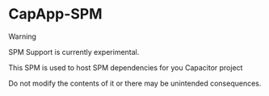 # CapApp-SPM

> [!WARNING]
> SPM Support is currently experimental.

This SPM is used to host SPM dependencies for you Capacitor project

Do not modify the contents of it or there may be unintended consequences.
